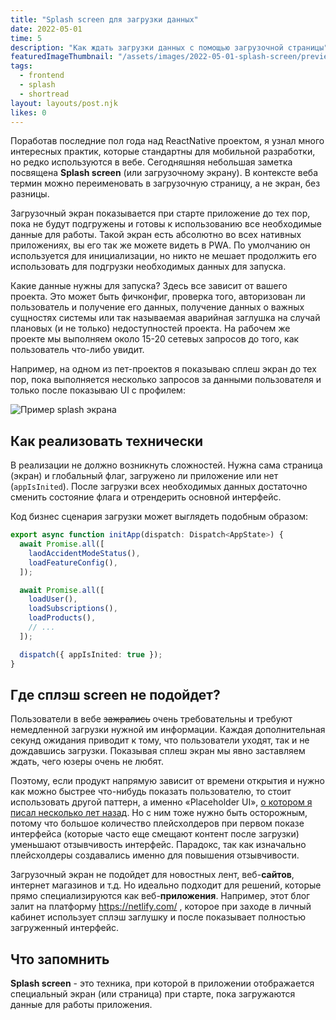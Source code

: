 ```yaml
---
title: "Splash screen для загрузки данных"
date: 2022-05-01
time: 5
description: "Как ждать загрузки данных с помощью загрузочной страницы"
featuredImageThumbnail: "/assets/images/2022-05-01-splash-screen/preview.jpg"
tags:
  - frontend
  - splash
  - shortread
layout: layouts/post.njk
likes: 0
---
```


Поработав последние пол года над ReactNative проектом, я узнал много интересных практик, которые стандартны для мобильной разработки, но редко используются в вебе. Сегодняшняя небольшая заметка посвящена **Splash screen** (или загрузочному экрану). В контексте веба термин можно переименовать в загрузочную страницу, а не экран, без разницы.

Загрузочный экран показывается при старте приложение до тех пор, пока не будут подгружены и готовы к использованию все необходимые данные для работы. Такой экран есть абсолютно во всех нативных приложениях, вы его так же можете видеть в PWA. По умолчанию он используется для инициализации, но никто не мешает продолжить его использовать для подгрузки необходимых данных для запуска.

Какие данные нужны для запуска? Здесь все зависит от вашего проекта. Это может быть фичконфиг, проверка того, авторизован ли пользователь и получение его данных, получение данных о важных сущностях системы или так называемая аварийная заглушка на случай плановых (и не только) недоступностей проекта. На рабочем же проекте мы выполняем около 15-20 сетевых запросов до того, как пользователь что-либо увидит.

Например, на одном из пет-проектов я показываю сплеш экран до тех пор, пока выполняется несколько запросов за данными пользователя и только после показываю UI с профилем:

<img
  class="lazyload"
  alt="Пример splash экрана"
  src="/assets/images/2022-05-01-splash-screen/1.min.png"
  data-src="/assets/images/2022-05-01-splash-screen/1.gif"
/>

## Как реализовать технически

В реализации не должно возникнуть сложностей. Нужна сама страница (экран) и глобальный флаг, загружено ли приложение или нет (`appIsInited`). После загрузки всех необходимых данных достаточно сменить состояние флага и отрендерить основной интерфейс.

Код бизнес сценария загрузки может выглядеть подобным образом:

```ts
export async function initApp(dispatch: Dispatch<AppState>) {
  await Promise.all([
    laodAccidentModeStatus(),
    loadFeatureConfig(),
  ]);

  await Promise.all([
    loadUser(),
    loadSubscriptions(),
    loadProducts(),
    // ...
  ]);

  dispatch({ appIsInited: true });
}
```

## Где сплэш screen не подойдет?

Пользователи в вебе ~~зажрались~~ очень требовательны и требуют немедленной загрузки нужной им информации. Каждая дополнительная секунд ожидания приводит к тому, что пользователи уходят, так и не дождавшись загрузки. Показывая сплеш экран мы явно заставляем ждать, чего юзеры очень не любят.

Поэтому, если продукт напрямую зависит от времени открытия и нужно как можно быстрее что-нибудь показать пользователю, то стоит использовать другой паттерн, а именно «Placeholder UI», [о котором я писал несколько лет назад](https://amorgunov.com/posts/2018-11-05-content-placeholder/). Но с ним тоже нужно быть осторожным, потому что большое количество плейсхолдеров при первом показе интерфейса (которые часто еще смещают контент после загрузки) уменьшают отзывчивость интерфейс. Парадокс, так как изначально плейсхолдеры создавались именно для повышения отзывчивости.

Загрузочный экран не подойдет для новостных лент, веб-**сайтов**, интернет магазинов и т.д. Но идеально подходит для решений, которые прямо специализируются как веб-**приложения**. Например, этот блог залит на платформу https://netlify.com/ , которое при заходе в личный кабинет использует сплэш заглушку и после показывает полностью загруженный интерфейс.

## Что запомнить

**Splash screen** - это техника, при которой в приложении отображается специальный экран (или страница) при старте, пока загружаются данные для работы приложения.
